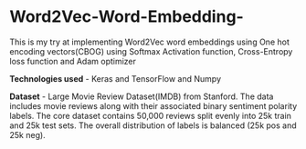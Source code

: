 # Word2Vec-Word-Embedding-

This is my try at implementing Word2Vec word embeddings using One hot encoding vectors(CBOG) using Softmax Activation function, Cross-Entropy loss function and Adam optimizer

**Technologies used** - Keras and TensorFlow and Numpy

**Dataset** - Large Movie Review Dataset(IMDB) from Stanford. The data includes movie reviews along with
their associated binary sentiment polarity labels. The core dataset contains 50,000 reviews split
evenly into 25k train and 25k test sets. The overall distribution of labels is balanced (25k pos and
25k neg).
